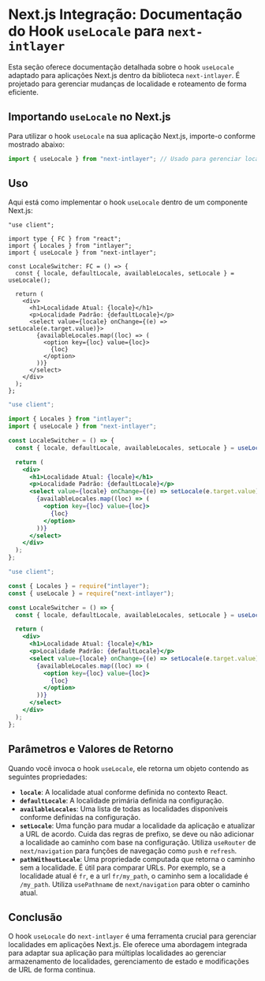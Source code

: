 # Next.js Integração: Documentação do Hook `useLocale` para `next-intlayer`

Esta seção oferece documentação detalhada sobre o hook `useLocale` adaptado para aplicações Next.js dentro da biblioteca `next-intlayer`. É projetado para gerenciar mudanças de localidade e roteamento de forma eficiente.

## Importando `useLocale` no Next.js

Para utilizar o hook `useLocale` na sua aplicação Next.js, importe-o conforme mostrado abaixo:

```javascript
import { useLocale } from "next-intlayer"; // Usado para gerenciar localidades e roteamento no Next.js
```

## Uso

Aqui está como implementar o hook `useLocale` dentro de um componente Next.js:

```tsx fileName="src/components/LocaleSwitcher.tsx" codeFormat="typescript"
"use client";

import type { FC } from "react";
import { Locales } from "intlayer";
import { useLocale } from "next-intlayer";

const LocaleSwitcher: FC = () => {
  const { locale, defaultLocale, availableLocales, setLocale } = useLocale();

  return (
    <div>
      <h1>Localidade Atual: {locale}</h1>
      <p>Localidade Padrão: {defaultLocale}</p>
      <select value={locale} onChange={(e) => setLocale(e.target.value)}>
        {availableLocales.map((loc) => (
          <option key={loc} value={loc}>
            {loc}
          </option>
        ))}
      </select>
    </div>
  );
};
```

```jsx fileName="src/components/LocaleSwitcher.mjx" codeFormat="esm"
"use client";

import { Locales } from "intlayer";
import { useLocale } from "next-intlayer";

const LocaleSwitcher = () => {
  const { locale, defaultLocale, availableLocales, setLocale } = useLocale();

  return (
    <div>
      <h1>Localidade Atual: {locale}</h1>
      <p>Localidade Padrão: {defaultLocale}</p>
      <select value={locale} onChange={(e) => setLocale(e.target.value)}>
        {availableLocales.map((loc) => (
          <option key={loc} value={loc}>
            {loc}
          </option>
        ))}
      </select>
    </div>
  );
};
```

```jsx fileName="src/components/LocaleSwitcher.csx" codeFormat="commonjs"
"use client";

const { Locales } = require("intlayer");
const { useLocale } = require("next-intlayer");

const LocaleSwitcher = () => {
  const { locale, defaultLocale, availableLocales, setLocale } = useLocale();

  return (
    <div>
      <h1>Localidade Atual: {locale}</h1>
      <p>Localidade Padrão: {defaultLocale}</p>
      <select value={locale} onChange={(e) => setLocale(e.target.value)}>
        {availableLocales.map((loc) => (
          <option key={loc} value={loc}>
            {loc}
          </option>
        ))}
      </select>
    </div>
  );
};
```

## Parâmetros e Valores de Retorno

Quando você invoca o hook `useLocale`, ele retorna um objeto contendo as seguintes propriedades:

- **`locale`**: A localidade atual conforme definida no contexto React.
- **`defaultLocale`**: A localidade primária definida na configuração.
- **`availableLocales`**: Uma lista de todas as localidades disponíveis conforme definidas na configuração.
- **`setLocale`**: Uma função para mudar a localidade da aplicação e atualizar a URL de acordo. Cuida das regras de prefixo, se deve ou não adicionar a localidade ao caminho com base na configuração. Utiliza `useRouter` de `next/navigation` para funções de navegação como `push` e `refresh`.
- **`pathWithoutLocale`**: Uma propriedade computada que retorna o caminho sem a localidade. É útil para comparar URLs. Por exemplo, se a localidade atual é `fr`, e a url `fr/my_path`, o caminho sem a localidade é `/my_path`. Utiliza `usePathname` de `next/navigation` para obter o caminho atual.

## Conclusão

O hook `useLocale` do `next-intlayer` é uma ferramenta crucial para gerenciar localidades em aplicações Next.js. Ele oferece uma abordagem integrada para adaptar sua aplicação para múltiplas localidades ao gerenciar armazenamento de localidades, gerenciamento de estado e modificações de URL de forma contínua.
